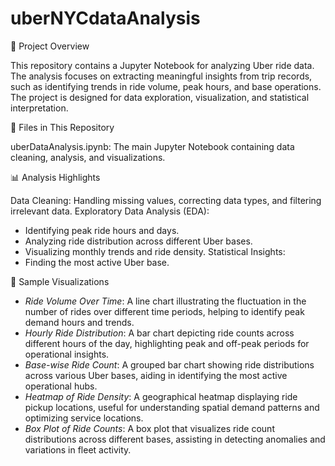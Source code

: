 # uberNYCdataAnalysis

📌 Project Overview

This repository contains a Jupyter Notebook for analyzing Uber ride data. The analysis focuses on extracting meaningful insights from trip records, such as identifying trends in ride volume, peak hours, and base operations. The project is designed for data exploration, visualization, and statistical interpretation.

📂 Files in This Repository

uberDataAnalysis.ipynb: The main Jupyter Notebook containing data cleaning, analysis, and visualizations.

📊 Analysis Highlights

Data Cleaning: Handling missing values, correcting data types, and filtering irrelevant data.
Exploratory Data Analysis (EDA):
  - Identifying peak ride hours and days.
  - Analyzing ride distribution across different Uber bases.
  - Visualizing monthly trends and ride density.
Statistical Insights:
  - Finding the most active Uber base.

📸 Sample Visualizations

- *Ride Volume Over Time*: A line chart illustrating the fluctuation in the number of rides over different time periods, helping to identify peak demand hours and trends.
- *Hourly Ride Distribution*: A bar chart depicting ride counts across different hours of the day, highlighting peak and off-peak periods for operational insights.
- *Base-wise Ride Count*: A grouped bar chart showing ride distributions across various Uber bases, aiding in identifying the most active operational hubs.
- *Heatmap of Ride Density*: A geographical heatmap displaying ride pickup locations, useful for understanding spatial demand patterns and optimizing service locations.
- *Box Plot of Ride Counts*: A box plot that visualizes ride count distributions across different bases, assisting in detecting anomalies and variations in fleet activity.
